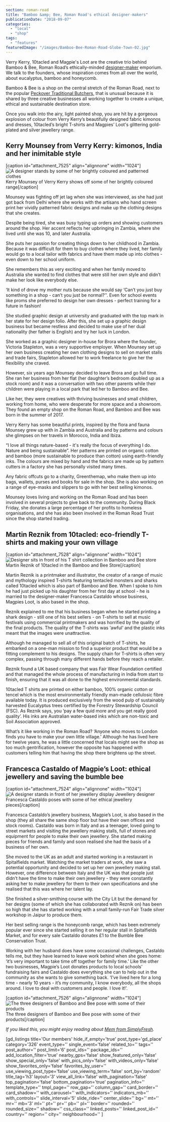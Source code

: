 ```yaml
---
section: roman-road
title: "Bamboo &amp; Bee, Roman Road's ethical designer-makers"
publicationDate: "2018-09-07"
categories: 
  - "local"
  - "shop"
tags: 
  - "features"
featuredImage: "/images/Bamboo-Bee-Roman-Road-Globe-Town-02.jpg"
---
```


Verry Kerry, 10tacled and Magpie's Loot are the creative trio behind Bamboo & Bee, Roman Road’s ethically-minded [designer-maker](https://romanroadlondon.com/urban-makers-designer-maker-markets/) emporium. We talk to the founders, whose inspiration comes from all over the world, about eucalyptus, bamboo and honeycomb.

Bamboo & Bee is a shop on the central stretch of the Roman Road, next to the popular [Peckover Traditional Butchers](https://romanroadlondon.com/peckover-butchers-roman-road-interview/), that is unusual because it is shared by three creative businesses all working together to create a unique, ethical and sustainable destination store.

Once you walk into the airy, light painted shop, you are hit by a gorgeous explosion of colour from Verry Kerry’s beautifully designed fabric kimonos and dresses, 10tacled’s bright T-shirts and Magpies’ Loot's glittering gold-plated and silver jewellery range.

## Kerry Mounsey from Verry Kerry: kimonos, India and her inimitable style

\[caption id="attachment\_7525" align="alignnone" width="1024"\]![A designer stands by some of her brightly coloured and patterned clothes](/images/Bamboo-Bee-Roman-Road-Globe-Town-Kerry-Mounsey-Verry-Kerry-1024x683.jpg) Kerry Mounsey of Verry Kerry shows off some of her brightly coloured range\[/caption\]

Mounsey was fighting off jet lag when she was interviewed, as she had just got back from Delhi where she works with the artisans who hand screen print her vividly patterned fabric designs and make up the clothing designs that she creates.

Despite being tired, she was busy typing up orders and showing customers around the shop. Her accent reflects her upbringing in Zambia, where she lived until she was 10, and later Australia.

She puts her passion for creating things down to her childhood in Zambia. Because it was difficult for them to buy clothes where they lived, her family would go to a local tailor with fabrics and have them made up into clothes - even down to her school uniform.

She remembers this as very exciting and when her family moved to Australia she wanted to find clothes that were still her own style and didn’t make her look like everybody else.

‘It kind of drove my mother nuts because she would say ‘Can’t you just buy something in a shop - can’t you just be normal?’'. Even for school events like proms she preferred to design her own dresses - perfect training for a future in fashion!

She studied graphic design at university and graduated with the top mark in her state for her design folio. After this, she set up a graphic design business but became restless and decided to make use of her dual nationality (her father is English) and try her luck in London.

She worked as a graphic designer in-house for Brora where the founder, Victoria Stapleton, was a very supportive employer. When Mounsey set up her own business creating her own clothing designs to sell on market stalls and trade fairs, Stapleton allowed her to work freelance to give her the flexibility she craved.

However, six years ago Mounsey decided to leave Brora and go full time. She ran her business from her flat (her daughter’s bedroom doubled up as a stock room) and it was a conversation with two other parents while their children were playing in a local park that led her to Bamboo and Bee.

Like her, they were creatives with thriving businesses and small children, working from home, who were desperate for more space and a showroom. They found an empty shop on the Roman Road, and Bamboo and Bee was born in the summer of 2017.

Verry Kerry has some beautiful prints, inspired by the flora and fauna Mounsey grew up with in Zambia and Australia and by patterns and colours she glimpses on her travels in Morocco, India and Ibiza.

“I love all things nature-based - it's really the focus of everything I do. Nature and being sustainable”. Her patterns are printed on organic cotton and bamboo (more sustainable to produce than cotton) using earth-friendly inks. The colours are mixed by hand and the fabrics are made up by pattern cutters in a factory she has personally visited many times.

Any fabric offcuts go to a charity, Greenthemap, who make them up into bags, wallets, purses and books for sale in the shop. She is also working on a range of eye-masks and slippers to go with her best selling kimonos.

Mounsey loves living and working on the Roman Road and has been involved in several projects to give back to the community. During Black Friday, she donates a large percentage of her profits to homeless organisations, and she has also been involved in the Roman Road Trust since the shop started trading.

## Martin Reznik from 10tacled: eco-friendly T-shirts and making your own village

\[caption id="attachment\_7528" align="alignnone" width="1024"\]![Designer sits in front of his T shirt collection in Bamboo and Bee store](/images/Bamboo-Bee-Globe-Town-Roman-Road-E2-10tacled-Martin-Resnik-1024x744.jpg) Martin Reznik of 10tacled in the Bamboo and Bee Store\[/caption\]

Martin Reznik is a printmaker and illustrator, the creator of a range of music and mythology inspired T-shirts featuring tentacled monsters and sharks called 10tacled which is also part of Bamboo and Bee. When I spoke to him he had just picked up his daughter from her first day at school - he is married to the designer-maker Francesca Castaldo whose business, Magpies Loot, is also based in the shop.

Reznik explained to me that his business began when he started printing a shark design - still one of his best sellers - on T-shirts to sell at music festivals using commercial printmakers and was horrified by the quality of the final products. The quality of the T-shirts was ‘awful’ and the plastic inks meant that the images were unattractive.

Although he managed to sell all of this original batch of T-shirts, he embarked on a one-man mission to find a superior product that would be a fitting complement to his designs. The supply chain for T-shirts is often very complex, passing through many different hands before they reach a retailer.

Reznik found a UK based company that was Fair Wear Foundation certified and that managed the whole process of manufacturing in India from start to finish, ensuring that it was all done to the highest environmental standards.

10tacled T shirts are printed on either bamboo, 100% organic cotton or tencel which is the most environmentally friendly man-made cellulosic fibre available today. It is produced exclusively from the wood pulp of sustainably harvested Eucalyptus trees certified by the Forestry Stewardship Council (FSC). As Reznik says, you ‘pay a few quid more and you get really good quality’. His inks are Australian water-based inks which are non-toxic and Soil Association approved.

What’s it like working in the Roman Road? ‘Anyone who moves to London finds you have to make your own little village.’ Although he has lived here for twelve years, he was a little concerned that locals might see the shop as too much gentrification, however the opposite has happened with customers telling him that having the shop there brightens up the street.

## Francesca Castaldo of Magpie’s Loot: ethical jewellery and saving the bumble bee

\[caption id="attachment\_7524" align="alignnone" width="1024"\]![A designer stands in front of her jewellery display](/images/Bamboo-Bee-Roman-Road-Globe-Town-Magpies-Loot-Francesca-1024x683.jpg) Jewellery designer Francesca Castaldo poses with some of her ethical jewellery pieces\[/caption\]

Francesca Castaldo’s jewellery business, Magpie’s Loot, is also based in the shop (they all share the same shop floor but have their own offices and stock rooms). Castaldo was born in Italy and as a teenager, loved going to street markets and visiting the jewellery making stalls, full of stones and equipment for people to make their own jewellery. She started making pieces for friends and family and soon realised she had the basis of a business of her own.

She moved to the UK as an adult and started working in a restaurant in Spitalfields market. Watching the market traders at work, she saw a potential opportunity and decided to set up her own jewellery making stall.  
However, one difference between Italy and the UK was that people just didn’t have the time to make their own jewellery - they were constantly asking her to make jewellery for them to their own specifications and she realised that this was where her talent lay.

She finished a silver-smithing course with the City Lit but the demand for her designs (some of which she has collaborated with Reznik on) has been so high that she has started working with a small family-run Fair Trade silver workshop in Jaipur to produce them.

Her best selling range is the honeycomb range, which has been extremely popular ever since she started selling it on her regular stall in Spitalfields Market, and for every sale Castaldo donates £1 to the Bumble Bee Conservation Trust.

Working with her husband does have some occasional challenges, Castaldo tells me, but they have learned to leave work behind when she goes home: ‘it’s very important to take time off together for family time.’ Like the other two businesses, Magpie’s Loot donates products to local schools’ fundraising fairs and Castaldo does everything she can to help out in the community as she wants to give something back. ‘I’ve lived here for a long time - nearly 10 years - it’s my community, I know everybody, all the shops around. I love to deal with customers and people. I love it!’.

\[caption id="attachment\_7526" align="alignnone" width="1024"\]![The three designers of Bamboo and Bee pose with some of their products](/images/Bamboo-Bee-Roman-Road-Globe-Town-05-1024x683.jpg) The three designers of Bamboo and Bee pose with some of their products\[/caption\]

_If you liked this, you might enjoy reading about [Mem from SimplyFresh](https://romanroadlondon.com/simply-fresh-globe-town-mehmet-guzel-interview/)._

\[gd\_listings title='Our members' hide\_if\_empty='true' post\_type='gd\_place' category='326' event\_type='' single\_event='false' related\_to='' tags='' post\_author='' post\_limit='6' post\_ids='' package\_ids='' add\_location\_filter='true' nearby\_gps='false' show\_featured\_only='false' show\_special\_only='false' with\_pics\_only='false' with\_videos\_only='false' show\_favorites\_only='false' favorites\_by\_user='' use\_viewing\_post\_type='false' use\_viewing\_term='false' sort\_by='random' title\_tag='h3' layout='3' view\_all\_link='false' with\_pagination='false' top\_pagination='false' bottom\_pagination='true' pagination\_info='' template\_type='' tmpl\_page='' row\_gap='' column\_gap='' card\_border='' card\_shadow='' with\_carousel='' with\_indicators='' indicators\_mb='' with\_controls='' slide\_interval='5' slide\_ride='' center\_slide='' bg='' mt='' mr='' mb='3' ml='' pt='' pr='' pb='' pl='' border='' rounded='' rounded\_size='' shadow='' css\_class='' linked\_posts='' linked\_post\_id='' country='' region='' city='' neighbourhood='' \]
